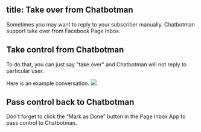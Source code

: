 title: Take over from Chatbotman
---
Sometimes you may want to reply to your subscriber manually. Chatbotman support take over from Facebook Page Inbox.

## Take control from Chatbotman

To do that, you can just say "take over" and Chatbotman will not reply to particular user.

Here is an example conversation.
![](/images/advance_usage/takeover_example.png)

## Pass control back to Chatbotman

Don't forget to click the “Mark as Done” button in the Page Inbox App to pass control to Chatbotman.
